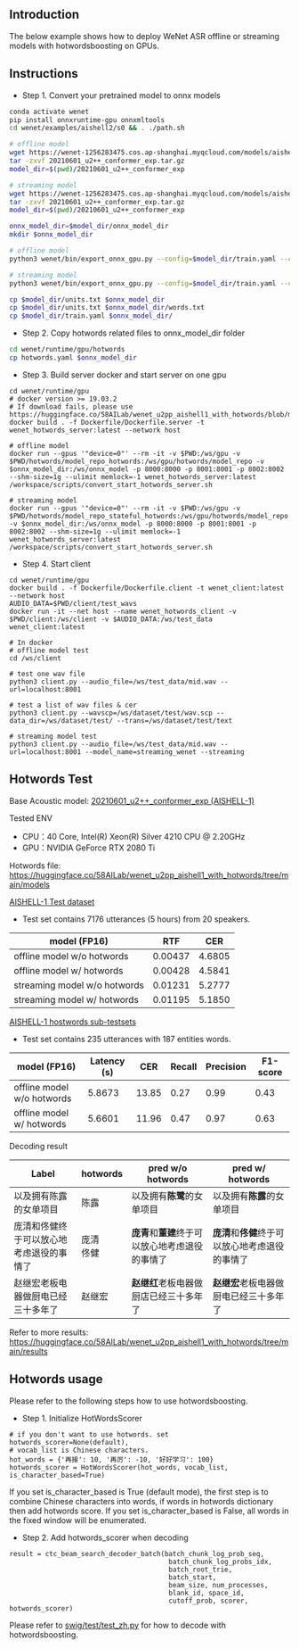 ## Introduction
The below example shows how to deploy WeNet ASR offline or streaming models with hotwordsboosting on GPUs.

## Instructions
* Step 1. Convert your pretrained model to onnx models
```bash
conda activate wenet
pip install onnxruntime-gpu onnxmltools
cd wenet/examples/aishell2/s0 && . ./path.sh

# offline model
wget https://wenet-1256283475.cos.ap-shanghai.myqcloud.com/models/aishell/20210601_u2%2B%2B_conformer_exp.tar.gz --no-check-certificate
tar -zxvf 20210601_u2++_conformer_exp.tar.gz
model_dir=$(pwd)/20210601_u2++_conformer_exp

# streaming model
wget https://wenet-1256283475.cos.ap-shanghai.myqcloud.com/models/aishell/20210601_u2%2B%2B_conformer_exp.tar.gz --no-check-certificate
tar -zxvf 20210601_u2++_conformer_exp.tar.gz
model_dir=$(pwd)/20210601_u2++_conformer_exp

onnx_model_dir=$model_dir/onnx_model_dir
mkdir $onnx_model_dir

# offline model
python3 wenet/bin/export_onnx_gpu.py --config=$model_dir/train.yaml --checkpoint=$model_dir/final.pt --cmvn_file=$model_dir/global_cmvn --ctc_weight=0.3 --reverse_weight=0.3 --output_onnx_dir=$onnx_model_dir --fp16

# streaming model
python3 wenet/bin/export_onnx_gpu.py --config=$model_dir/train.yaml --checkpoint=$model_dir/final.pt --cmvn_file=$model_dir/global_cmvn --ctc_weight=0.3 --reverse_weight=0.3 --output_onnx_dir=$onnx_model_dir --fp16 --streaming

cp $model_dir/units.txt $onnx_model_dir
cp $model_dir/units.txt $onnx_model_dir/words.txt
cp $model_dir/train.yaml $onnx_model_dir/
```

* Step 2. Copy hotwords related files to onnx_model_dir folder
```bash
cd wenet/runtime/gpu/hotwords
cp hotwords.yaml $onnx_model_dir
```

* Step 3. Build server docker and start server on one gpu
```
cd wenet/runtime/gpu
# docker version >= 19.03.2
# If download fails, please use https://huggingface.co/58AILab/wenet_u2pp_aishell1_with_hotwords/blob/main/Dockerfile/Dockerfile.hotwordsserver
docker build . -f Dockerfile/Dockerfile.server -t wenet_hotwords_server:latest --network host

# offline model
docker run --gpus '"device=0"' --rm -it -v $PWD:/ws/gpu -v $PWD/hotwords/model_repo_hotwords:/ws/gpu/hotwords/model_repo -v $onnx_model_dir:/ws/onnx_model -p 8000:8000 -p 8001:8001 -p 8002:8002 --shm-size=1g --ulimit memlock=-1 wenet_hotwords_server:latest /workspace/scripts/convert_start_hotwords_server.sh

# streaming model
docker run --gpus '"device=0"' --rm -it -v $PWD:/ws/gpu -v $PWD/hotwords/model_repo_stateful_hotwords:/ws/gpu/hotwords/model_repo -v $onnx_model_dir:/ws/onnx_model -p 8000:8000 -p 8001:8001 -p 8002:8002 --shm-size=1g --ulimit memlock=-1  wenet_hotwords_server:latest /workspace/scripts/convert_start_hotwords_server.sh
```

* Step 4. Start client
```
cd wenet/runtime/gpu
docker build . -f Dockerfile/Dockerfile.client -t wenet_client:latest --network host
AUDIO_DATA=$PWD/client/test_wavs
docker run -it --net host --name wenet_hotwords_client -v $PWD/client:/ws/client -v $AUDIO_DATA:/ws/test_data wenet_client:latest

# In docker
# offline model test
cd /ws/client

# test one wav file
python3 client.py --audio_file=/ws/test_data/mid.wav --url=localhost:8001

# test a list of wav files & cer
python3 client.py --wavscp=/ws/dataset/test/wav.scp --data_dir=/ws/dataset/test/ --trans=/ws/dataset/test/text

# streaming model test
python3 client.py --audio_file=/ws/test_data/mid.wav --url=localhost:8001 --model_name=streaming_wenet --streaming
```

## Hotwords Test

Base Acoustic model: [20210601_u2++_conformer_exp (AISHELL-1)](https://github.com/wenet-e2e/wenet/blob/main/docs/pretrained_models.md)

Tested ENV
* CPU：40 Core, Intel(R) Xeon(R) Silver 4210 CPU @ 2.20GHz
* GPU：NVIDIA GeForce RTX 2080 Ti

Hotwords file: https://huggingface.co/58AILab/wenet_u2pp_aishell1_with_hotwords/tree/main/models

[AISHELL-1 Test dataset](https://www.openslr.org/33/)

* Test set contains 7176 utterances (5 hours) from 20 speakers.

| model (FP16)                 | RTF     | CER    |
|------------------------------|---------|--------|
| offline model w/o hotwords   | 0.00437 | 4.6805 |
| offline model w/  hotwords   | 0.00428 | 4.5841 |
| streaming model w/o hotwords | 0.01231 | 5.2777 |
| streaming model w/  hotwords | 0.01195 | 5.1850 |

[AISHELL-1 hostwords sub-testsets](https://www.modelscope.cn/datasets/speech_asr/speech_asr_aishell1_hotwords_testsets/summary)

* Test set contains 235 utterances with 187 entities words.

| model (FP16)               | Latency (s) | CER   | Recall | Precision | F1-score |
|----------------------------|-------------|-------|--------|-----------|----------|
| offline model w/o hotwords | 5.8673      | 13.85 | 0.27   | 0.99      | 0.43     |
| offline model w/  hotwords | 5.6601      | 11.96 | 0.47   | 0.97      | 0.63     |

Decoding result

| Label                | hotwords  | pred w/o hotwords            | pred w/ hotwords             |
|----------------------|-----------|------------------------------|------------------------------|
| 以及拥有陈露的女单项目          | 陈露        | 以及拥有**陈鹭**的女单项目              | 以及拥有**陈露**的女单项目              |
| 庞清和佟健终于可以放心地考虑退役的事情了 | 庞清<br/>佟健 | **庞青**和**董建**终于可以放心地考虑退役的事情了 | **庞清**和**佟健**终于可以放心地考虑退役的事情了 |
| 赵继宏老板电器做厨电已经三十多年了    | 赵继宏       | **赵继红**老板电器做厨店已经三十多年了        | **赵继宏**老板电器做厨电已经三十多年了        |

Refer to more results: https://huggingface.co/58AILab/wenet_u2pp_aishell1_with_hotwords/tree/main/results

## Hotwords usage
Please refer to the following steps how to use hotwordsboosting.
* Step 1. Initialize HotWordsScorer
```
# if you don't want to use hotwords. set hotwords_scorer=None(default),
# vocab_list is Chinese characters.
hot_words = {'再接': 10, '再厉': -10, '好好学习': 100}
hotwords_scorer = HotWordsScorer(hot_words, vocab_list, is_character_based=True)
```
If you set is_character_based is True (default mode), the first step is to combine Chinese characters into words, if words in hotwords dictionary then add hotwords score. If you set is_character_based is False, all words in the fixed window will be enumerated.

* Step 2. Add hotwords_scorer when decoding
```
result = ctc_beam_search_decoder_batch(batch_chunk_log_prob_seq,
                                        batch_chunk_log_probs_idx,
                                        batch_root_trie,
                                        batch_start,
                                        beam_size, num_processes,
                                        blank_id, space_id,
                                        cutoff_prob, scorer, hotwords_scorer)
```
Please refer to [swig/test/test_zh.py](https://github.com/Slyne/ctc_decoder/blob/master/swig/test/test_zh.py#L108) for how to decode with hotwordsboosting.
